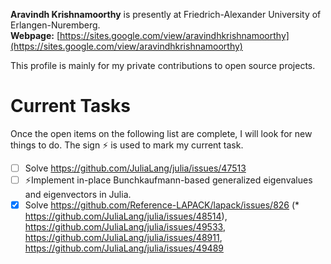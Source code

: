 **Aravindh Krishnamoorthy** is presently at Friedrich-Alexander University of Erlangen-Nuremberg.\
**Webpage:** [https://sites.google.com/view/aravindhkrishnamoorthy](https://sites.google.com/view/aravindhkrishnamoorthy)

This profile is mainly for my private contributions to open source projects.

# Current Tasks
Once the open items on the following list are complete, I will look for new things to do. The sign ⚡ is used to mark my current task.

- [ ] Solve https://github.com/JuliaLang/julia/issues/47513
- [ ] ⚡Implement in-place Bunchkaufmann-based generalized eigenvalues and eigenvectors in Julia.
- [X] Solve https://github.com/Reference-LAPACK/lapack/issues/826 (* https://github.com/JuliaLang/julia/issues/48514), https://github.com/JuliaLang/julia/issues/49533, https://github.com/JuliaLang/julia/issues/48911, https://github.com/JuliaLang/julia/issues/49489
